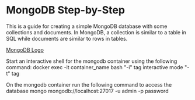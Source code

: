 # MongoDB Step-by-Step
This is a guide for creating a simple MongoDB database with some collections and documents. In MongoDB, a collection is similar to a table in SQL while documents are similar to rows in tables.

[MongoDB Logo](https://github.com/cataniamatt/mongodb-docker/blob/main/mongodb.png)

Start an interactive shell for the mongodb container using the following command:
docker exec -it container_name bash
"-i" tag interactive mode
"-t" tag
 
On the mongodb container run the following command to access the database
mongo mongodb://localhost:27017 -u admin -p password

